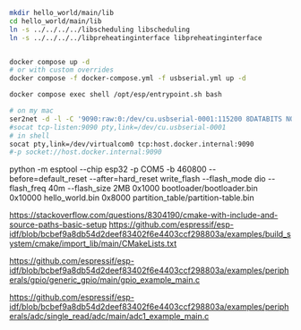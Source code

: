 


```bash
mkdir hello_world/main/lib
cd hello_world/main/lib
ln -s ../../../../libscheduling libscheduling
ln -s ../../../../libpreheatinginterface libpreheatinginterface


docker compose up -d
# or with custom overrides
docker compose -f docker-compose.yml -f usbserial.yml up -d

docker compose exec shell /opt/esp/entrypoint.sh bash
```


```bash
# on my mac
ser2net -d -l -C '9090:raw:0:/dev/cu.usbserial-0001:115200 8DATABITS NONE 1STOPBIT'
#socat tcp-listen:9090 pty,link=/dev/cu.usbserial-0001
# in shell
socat pty,link=/dev/virtualcom0 tcp:host.docker.internal:9090
#-p socket://host.docker.internal:9090
```



python -m esptool --chip esp32 -p COM5 -b 460800 --before=default_reset --after=hard_reset write_flash --flash_mode dio --flash_freq 40m --flash_size 2MB 0x1000 bootloader/bootloader.bin 0x10000 hello_world.bin 0x8000 partition_table/partition-table.bin


https://stackoverflow.com/questions/8304190/cmake-with-include-and-source-paths-basic-setup
https://github.com/espressif/esp-idf/blob/bcbef9a8db54d2deef83402f6e4403ccf298803a/examples/build_system/cmake/import_lib/main/CMakeLists.txt


https://github.com/espressif/esp-idf/blob/bcbef9a8db54d2deef83402f6e4403ccf298803a/examples/peripherals/gpio/generic_gpio/main/gpio_example_main.c

https://github.com/espressif/esp-idf/blob/bcbef9a8db54d2deef83402f6e4403ccf298803a/examples/peripherals/adc/single_read/adc/main/adc1_example_main.c

